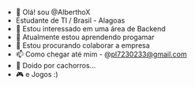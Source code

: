 - 👋 Olá! sou @AlberthoX
- Estudante de TI / Brasil - Alagoas
- 👀 Estou interessado em uma área de Backend
- 🌱 Atualmente estou aprendendo progamar
- 💞️ Estou procurando colaborar a empresa
- 📫 Como chegar até mim - @pl7230233@gmail.com
- 🐶 Doido por cachorros...
- 🎮 e Jogos :)

<!---
AlberthoX/AlberthoX is a ✨ special ✨ repository because its `README.md` (this file) appears on your GitHub profile.
You can click the Preview link to take a look at your changes.
--->
